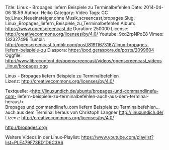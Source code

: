 Title: Linux - Bropages liefern Beispiele zu Terminalbefehlen
Date: 2014-04-06 18:59
Author: Heiko
Category: Video
Tags: CC by,Linux,Neueinsteiger,ohne Musik,screencast,bropages
Slug: Linux_Bropages_liefern_Beispiele_zu_Terminalbefehlen
Album: https://www.openscreencast.de
Duration: 250000
License: http://creativecommons.org/licenses/by/4.0/
Youtube: 9xd2rpNPoE8
Vimeo: 132327498
Tumblr: http://openscreencast.tumblr.com/post/81911673167/linux-bropages-liefern-beispiele-zu
Diaspora: https://pod.geraspora.de/posts/2099604
Oggfile: http://www.librecontent.de/openscreencast/videos/openscreencast_videos_linux/bropages.ogg

Linux - Bropages liefern Beispiele zu Terminalbefehlen  
Lizenz: <http://creativecommons.org/licenses/by/4.0/>  
  
Textquelle: <http://linuxundich.de/ubuntu/bropages-und-commandlinefu-com-
liefern-beispiele-zu-terminalbefehlen-auch-aus-dem-terminal-heraus/>  
Bropages und commandlinefu.com liefern Beispiele zu Terminalbefehlen... auch
aus dem Terminal heraus von Christoph Langner <http://linuxundich.de/>  
Lizenz: <http://creativecommons.org/licenses/by/4.0/>  
  
<http://bropages.org/>  
  
Weitere Videos in der Linux-Playlist:
<https://www.youtube.com/playlist?list=PLE479F73BD1D6C3A6>  
  

